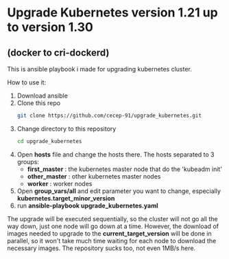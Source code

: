 # Upgrade Kubernetes version 1.21 up to version 1.30 
## (docker to cri-dockerd)

This is ansible playbook i made for upgrading kubernetes cluster.

How to use it:
1. Download ansible
2. Clone this repo
   ```sh
   git clone https://github.com/cecep-91/upgrade_kubernetes.git
   ```
3. Change directory to this repository
   ```sh
   cd upgrade_kubernetes
   ```
4. Open **hosts** file and change the hosts there. The hosts separated to 3 groups:
   - **first_master**  : the kubernetes master node that do the 'kubeadm init'
   - **other_master**  : other kubernetes master nodes
   - **worker**        : worker nodes
5. Open **group_vars/all** and edit parameter you want to change, especially **kubernetes.target_minor_version**
6. run **ansible-playbook upgrade_kubernetes.yaml**

The upgrade will be executed sequentially, so the cluster will not go all the way down, just one node will go down at a time. However, the download of images needed to upgrade to the **current_target_version** will be done in parallel, so it won't take much time waiting for each node to download the necessary images. The repository sucks too, not even 1MB/s here.
